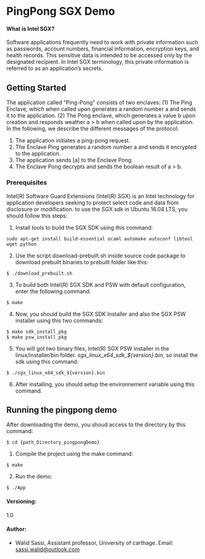 # PingPong SGX Demo
#### What is Intel SGX?
Software applications frequently need to work with private information such as passwords, account numbers, financial information, encryption keys, and health records. This sensitive data is intended to be accessed only by the designated recipient. In Intel SGX terminology, this private information is referred to as an application’s secrets.
## Getting Started
The application called "Ping-Pong" consists of two enclaves: (1) The Ping Enclave, which when called upon generates a random number a and sends it to the application. (2) The Pong enclave, which generates a value b upon creation and responds weather a > b when called upon by the application.
In the following, we describe the different messages of the protocol:
1. The application initiates a ping-pong request.
2. The Enclave Ping generates a random number a and sends it encrypted to the application. 
3. The application sends [a] to the Enclave Pong.
4. The Enclave Pong decrypts and sends the boolean result of a > b.
### Prerequisites
Intel(R) Software Guard Extensions (Intel(R) SGX) is an Intel technology for application developers seeking to protect select code and data from disclosure or modification.
to use the SGX sdk in Ubuntu 16.04 LTS, you should  follow this steps:
1. Install tools to build the SGX SDK using this command:
```shell
sudo apt-get install build-essential ocaml automake autoconf libtool wget python
```
2. Use the script download-prebuilt.sh inside source code package to download prebuilt binaries to prebuilt folder like this:
```shell
$ ./download_prebuilt.sh
```
3. To build both Intel(R) SGX SDK and PSW with default configuration, enter the following command:
```shell
$ make
```
4. Now, you should build the SGX SDK Installer and also the SGX PSW installer using this two commands:
```shell
$ make sdk_install_pkg
$ make psw_install_pkg
```
5. You will got two binary files, Intel(R) SGX PSW installer in the linux/installer/bin folder.
*sgx_linux_x64_sdk_${version}.bin*, so install the sdk using this command:
```shell
$ ./sgx_linux_x64_sdk_${version}.bin
```
6. After installing, you should setup the environnement variable using this command.

## Running the pingpong demo 
After downloading the demo, you shoud access to the directory by this command:
```shell
$ cd {path_Directory_pingpongDemo}
```
1. Compile the project using the make command:
```shell
$ make
```
2. Run the demo:
```shell
$ ./App
```

#### Versioning:
1.0
#### Author:
* Walid Sassi, Assistant professor, University of carthage.
Email: [sassi.walid@outlook.com](sassi.walid@outlook.com)
